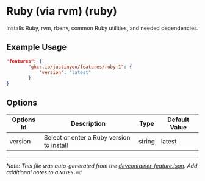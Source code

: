 
# Ruby (via rvm) (ruby)

Installs Ruby, rvm, rbenv, common Ruby utilities, and needed dependencies.

## Example Usage

```json
"features": {
        "ghcr.io/justinyoo/features/ruby:1": {
            "version": "latest"
        }
}
```

## Options

| Options Id | Description | Type | Default Value |
|-----|-----|-----|-----|
| version | Select or enter a Ruby version to install | string | latest |



---

_Note: This file was auto-generated from the [devcontainer-feature.json](https://github.com/justinyoo/features/blob/main/src/ruby/devcontainer-feature.json).  Add additional notes to a `NOTES.md`._

